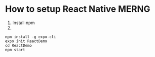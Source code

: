 # How to setup React Native MERNG

1. Install npm
2. 
```
npm install -g expo-cli
expo init ReactDemo
cd ReactDemo
npm start
```